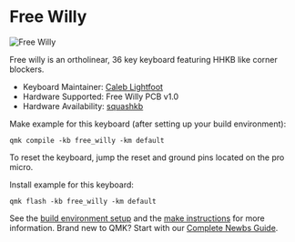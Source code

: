 # Free Willy

![Free Willy](https://imgur.com/a/RTpMSZ6)

Free willy is an ortholinear, 36 key keyboard featuring HHKB like corner blockers.

* Keyboard Maintainer: [Caleb Lightfoot](https://github.com/Tsquash)
* Hardware Supported: Free Willy PCB v1.0
* Hardware Availability: [squashkb](https://www.squashkb.com/product/free-willy)

Make example for this keyboard (after setting up your build environment):

    qmk compile -kb free_willy -km default
    
To reset the keyboard, jump the reset and ground pins located on the pro micro.

Install example for this keyboard:

    qmk flash -kb free_willy -km default


See the [build environment setup](https://docs.qmk.fm/#/getting_started_build_tools) and the [make instructions](https://docs.qmk.fm/#/getting_started_make_guide) for more information. Brand new to QMK? Start with our [Complete Newbs Guide](https://docs.qmk.fm/#/newbs).
